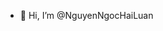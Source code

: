 - 👋 Hi, I’m @NguyenNgocHaiLuan
<!---
NguyenNgocHaiLuan/NguyenNgocHaiLuan is a ✨ special ✨ repository because its `README.md` (this file) appears on your GitHub profile.
You can click the Preview link to take a look at your changes.
--->
